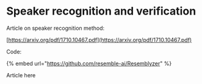# Speaker recognition and verification





Article on speaker recognition method:

[https://arxiv.org/pdf/1710.10467.pdf](https://arxiv.org/pdf/1710.10467.pdf)

Code:

{% embed url="https://github.com/resemble-ai/Resemblyzer" %}

Article here


